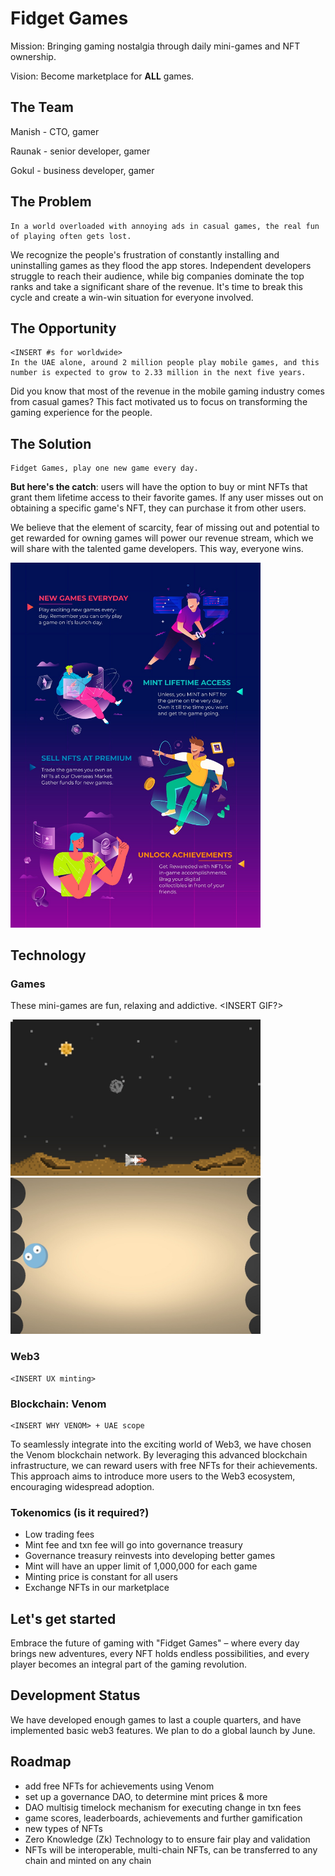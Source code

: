 # Fidget Games

Mission: Bringing gaming nostalgia through daily mini-games and NFT ownership.

Vision: Become marketplace for **ALL** games.

## The Team

Manish - CTO, gamer

Raunak - senior developer, gamer

Gokul - business developer, gamer

## The Problem

```
In a world overloaded with annoying ads in casual games, the real fun of playing often gets lost.
```

We recognize the people's frustration of constantly installing and uninstalling games as they flood the app stores. Independent developers struggle to reach their audience, while big companies dominate the top ranks and take a significant share of the revenue. It's time to break this cycle and create a win-win situation for everyone involved.

## The Opportunity

```
<INSERT #s for worldwide>
In the UAE alone, around 2 million people play mobile games, and this number is expected to grow to 2.33 million in the next five years.
```

Did you know that most of the revenue in the mobile gaming industry comes from casual games? This fact motivated us to focus on transforming the gaming experience for the people.

## The Solution

```
Fidget Games, play one new game every day.
```

**But here's the catch**: users will have the option to buy or mint NFTs that grant them lifetime access to their favorite games. If any user misses out on obtaining a specific game's NFT, they can purchase it from other users.

We believe that the element of scarcity, fear of missing out and potential to get rewarded for owning games will power our revenue stream, which we will share with the talented game developers. This way, everyone wins.

<img src="./assets/4.jpg" width="400">

## Technology

### Games

These mini-games are fun, relaxing and addictive. <INSERT GIF?>

<img src="./assets/2.jpeg" width="400">
<img src="./assets/3.jpeg" width="400">

### Web3

```
<INSERT UX minting>
```

### Blockchain: Venom

```
<INSERT WHY VENOM> + UAE scope
```

To seamlessly integrate into the exciting world of Web3, we have chosen the Venom blockchain network. By leveraging this advanced blockchain infrastructure, we can reward users with free NFTs for their achievements. This approach aims to introduce more users to the Web3 ecosystem, encouraging widespread adoption.

### Tokenomics (is it required?)

- Low trading fees
- Mint fee and txn fee will go into governance treasury
- Governance treasury reinvests into developing better games
- Mint will have an upper limit of 1,000,000 for each game
- Minting price is constant for all users
- Exchange NFTs in our marketplace

## Let's get started

Embrace the future of gaming with "Fidget Games" – where every day brings new adventures, every NFT holds endless possibilities, and every player becomes an integral part of the gaming revolution.

## Development Status

We have developed enough games to last a couple quarters, and have implemented basic web3 features. We plan to do a global launch by June.

## Roadmap

- add free NFTs for achievements using Venom
- set up a governance DAO, to determine mint prices & more
- DAO multisig timelock mechanism for executing change in txn fees
- game scores, leaderboards, achievements and further gamification
- new types of NFTs
- Zero Knowledge (Zk) Technology to to ensure fair play and validation
- NFTs will be interoperable, multi-chain NFTs, can be transferred to any chain and minted on any chain
